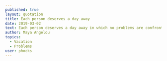 ```yaml
---
published: true
layout: quotation
title: Each person deserves a day away
date: 2019-03-02
text: Each person deserves a day away in which no problems are confronted, no solutions searched for. Each of us needs to withdraw from the cares which will not withdraw from us.
author: Maya Angelou
topics:
  - Vacation
  - Problems
user: phocks
---
```

